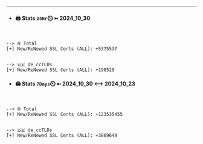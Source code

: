 

---
- #### 🖨️ **Stats** `24Hr`⏲️ ➼ 2024_10_30
```console


--> 🌐 Total
[+] New/ReNewed SSL Certs (ALL): +5375537


--> 🇩🇪 de_ccTLDs
[+] New/ReNewed SSL Certs (ALL): +198529

```

- #### 🖨️ **Stats** `7Days`⏲️ ➼ 2024_10_30 <--> 2024_10_23
```console


--> 🌐 Total
[+] New/ReNewed SSL Certs (ALL): +123535455


--> 🇩🇪 de_ccTLDs
[+] New/ReNewed SSL Certs (ALL): +3869649

```

